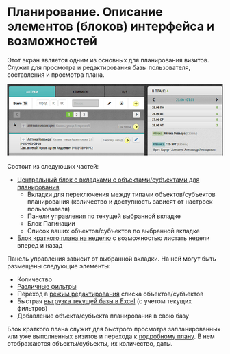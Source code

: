 # Планирование. Описание элементов (блоков) интерфейса и возможностей

Этот экран является одним из основных для планирования визитов.
Служит для просмотра и редактирования базы пользователя, составления и просмотра плана.

![](../images/rep-planning.png) 

Состоит из следующих частей:
- [Центральный блок с вкладками с объектами/субъектами для планирования](rep-planning-central-block.html)
  - Вкладки для переключения между типами объектов/субъектов планирования 
  (количество и доступность зависят от настроек пользователя)
  - Панели управления по текущей выбранной вкладке
  - Блок Пагинации
  - Список ваших объектов/субъектов по выбранной вкладке
- [Блок краткого плана на неделю](rep-planning-short-plan.html) с возможностью листать недели вперед и назад

Панель управления зависит от выбранной вкладки.
На ней могут быть размещены следующие элементы:
- Количество
- [Различные фильтры](rep-planning-central-block-filters.html)
- Переход в [режим редактирования](rep-planning-central-block-edit.html) списка объектов/субъектов
- Быстрая [выгрузка текущей базы в Excel](rep-planning-central-block-export.html) (с учетом текущих фильтров)
- Добавление объекта/субъекта планирования в свою базу

Блок краткого плана служит для быстрого просмотра запланированных или уже выполненных визитов и перехода к [подробному плану](rep-planning-full-plan.html).
В нем отображаются объекты/субъекты, их количество, даты.
